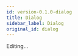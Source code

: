 ```yaml
---
id: version-0.1.0-dialog
title: Dialog
sidebar_label: Dialog
original_id: dialog
---
```


Editing...